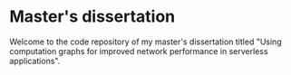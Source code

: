 # Master's dissertation

Welcome to the code repository of my master's dissertation titled "Using computation graphs for improved network performance in serverless applications".
